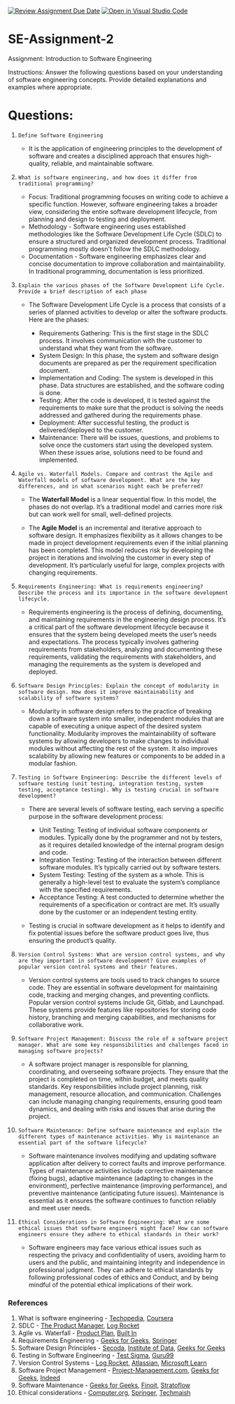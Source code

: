 [![Review Assignment Due Date](https://classroom.github.com/assets/deadline-readme-button-24ddc0f5d75046c5622901739e7c5dd533143b0c8e959d652212380cedb1ea36.svg)](https://classroom.github.com/a/-ucQIGTc)
[![Open in Visual Studio Code](https://classroom.github.com/assets/open-in-vscode-718a45dd9cf7e7f842a935f5ebbe5719a5e09af4491e668f4dbf3b35d5cca122.svg)](https://classroom.github.com/online_ide?assignment_repo_id=15243550&assignment_repo_type=AssignmentRepo)
# SE-Assignment-2
Assignment: Introduction to Software Engineering

Instructions:
Answer the following questions based on your understanding of software engineering concepts. Provide detailed explanations and examples where appropriate.

# Questions:
1. ``Define Software Engineering`` 

    - It is the application of engineering principles to the development of software and creates a disciplined approach that ensures high-quality, reliable, and maintainable software. 

2. ``What is software engineering, and how does it differ from traditional programming?``

    - Focus: Traditional programming focuses on writing code to achieve a specific function. However, software engineering takes a broader view, considering the entire software development lifecycle, from planning and design to testing and deployment.
    - Methodology - Software engineering uses established methodologies like the Software Development Life Cycle (SDLC) to ensure a structured and organized development process. Traditional programming mostly doesn't follow the SDLC methodology.
    - Documentation - Software engineering emphasizes clear and concise documentation to improve collaboration and maintainability. In traditional programming, documentation is less prioritized.

3. ``Explain the various phases of the Software Development Life Cycle. Provide a brief description of each phase`` 

    - The Software Development Life Cycle is a process that consists of a series of planned activities to develop or alter the software products. Here are the phases:

        - Requirements Gathering: This is the first stage in the SDLC process. It involves communication with the customer to understand what they want from the software.
        - System Design: In this phase, the system and software design documents are prepared as per the requirement specification document.
        - Implementation and Coding: The system is developed in this phase. Data structures are established, and the software coding is done.
        - Testing: After the code is developed, it is tested against the requirements to make sure that the product is solving the needs addressed and gathered during the requirements phase.
        - Deployment: After successful testing, the product is delivered/deployed to the customer.
        - Maintenance: There will be issues, questions, and problems to solve once the customers start using the developed system. When these issues arise, solutions need to be found and implemented.

4. ``Agile vs. Waterfall Models. Compare and contrast the Agile and Waterfall models of software development. What are the key differences, and in what scenarios might each be preferred?``

    - The **Waterfall Model** is a linear sequential flow. In this model, the phases do not overlap. It’s a traditional model and carries more risk but can work well for small, well-defined projects.

    - The **Agile Model** is an incremental and iterative approach to software design. It emphasizes flexibility as it allows changes to be made in project development requirements even if the initial planning has been completed. This model reduces risk by developing the project in iterations and involving the customer in every step of development. It’s particularly useful for large, complex projects with changing requirements.


5. ``Requirements Engineering: What is requirements engineering? Describe the process and its importance in the software development lifecycle.``

    - Requirements engineering is the process of defining, documenting, and maintaining requirements in the engineering design process. It’s a critical part of the software development lifecycle because it ensures that the system being developed meets the user’s needs and expectations. The process typically involves gathering requirements from stakeholders, analyzing and documenting these requirements, validating the requirements with stakeholders, and managing the requirements as the system is developed and deployed.

6. ``Software Design Principles: Explain the concept of modularity in software design. How does it improve maintainability and scalability of software systems?``

    - Modularity in software design refers to the practice of breaking down a software system into smaller, independent modules that are capable of executing a unique aspect of the desired system functionality. Modularity improves the maintainability of software systems by allowing developers to make changes to individual modules without affecting the rest of the system. It also improves scalability by allowing new features or components to be added in a modular fashion.

7. ``Testing in Software Engineering: Describe the different levels of software testing (unit testing, integration testing, system testing, acceptance testing). Why is testing crucial in software development?``

    - There are several levels of software testing, each serving a specific purpose in the software development process:
        - Unit Testing: Testing of individual software components or modules. Typically done by the programmer and not by testers, as it requires detailed knowledge of the internal program design and code.
        - Integration Testing: Testing of the interaction between different software modules. It’s typically carried out by software testers.
        - System Testing: Testing of the system as a whole. This is generally a high-level test to evaluate the system’s compliance with the specified requirements.
        - Acceptance Testing: A test conducted to determine whether the requirements of a specification or contract are met. It’s usually done by the customer or an independent testing entity.

    - Testing is crucial in software development as it helps to identify and fix potential issues before the software product goes live, thus ensuring the product’s quality.


8. ``Version Control Systems: What are version control systems, and why are they important in software development? Give examples of popular version control systems and their features.``

    - Version control systems are tools used to track changes to source code. They are essential in software development for maintaining code, tracking and merging changes, and preventing conflicts. Popular version control systems include Git, Gitlab, and Launchpad. These systems provide features like repositories for storing code history, branching and merging capabilities, and mechanisms for collaborative work.

9. ``Software Project Management: Discuss the role of a software project manager. What are some key responsibilities and challenges faced in managing software projects?``

    - A software project manager is responsible for planning, coordinating, and overseeing software projects. They ensure that the project is completed on time, within budget, and meets quality standards. Key responsibilities include project planning, risk management, resource allocation, and communication. Challenges can include managing changing requirements, ensuring good team dynamics, and dealing with risks and issues that arise during the project.

10. ``Software Maintenance: Define software maintenance and explain the different types of maintenance activities. Why is maintenance an essential part of the software lifecycle?``

    - Software maintenance involves modifying and updating software application after delivery to correct faults and improve performance. Types of maintenance activities include corrective maintenance (fixing bugs), adaptive maintenance (adapting to changes in the environment), perfective maintenance (improving performance), and preventive maintenance (anticipating future issues). Maintenance is essential as it ensures the software continues to function reliably and meet user needs.

10. ``Ethical Considerations in Software Engineering: What are some ethical issues that software engineers might face? How can software engineers ensure they adhere to ethical standards in their work?``

    - Software engineers may face various ethical issues such as respecting the privacy and confidentiality of users, avoiding harm to users and the public, and maintaining integrity and independence in professional judgment. They can adhere to ethical standards by following professional codes of ethics and Conduct, and by being mindful of the potential ethical implications of their work.


### References
1. What is software engineering - [Techopedia](https://www.techopedia.com/definition/13296/software-engineering), [Coursera](https://www.coursera.org/articles/software-engineer)
2. SDLC - [The Product Manager](https://theproductmanager.com/topics/software-development-life-cycle/), [Log Rocket](https://blog.logrocket.com/product-management/software-development-lifecycle-sdlc-phases-models/)
3. Agile vs. Waterfall - [Product Plan](https://www.productplan.com/learn/agile-vs-waterfall/), [Built In](https://builtin.com/articles/agile-vs-waterfall)
4. Requirements Engineering - [Geeks for Geeks](https://www.geeksforgeeks.org/software-engineering-requirements-engineering-process/), [Springer](https://link.springer.com/chapter/10.1007/978-3-642-35615-5_48)
5. Software Design Principles - [Secoda](https://www.secoda.co/glossary/modularity), [Institute of Data](https://www.institutedata.com/us/blog/modularity-in-software-engineering/), [Geeks for Geeks](https://www.geeksforgeeks.org/modularity-and-its-properties/)
6. Testing in Software Engineering - [Test Sigma](https://testsigma.com/blog/levels-of-testing/), [Guru99](https://www.guru99.com/levels-of-testing.html)
7. Version Control Systems - [Log Rocket](https://blog.logrocket.com/product-management/version-control-systems-definition-types/), [Atlassian](https://www.atlassian.com/git/tutorials/what-is-version-control), [Microsoft Learn](https://learn.microsoft.com/en-us/devops/develop/git/what-is-version-control)
8. Software Project Management - [Project-Management.com](https://project-management.com/project-manager-roles-responsibilities-software-projects/), [Geeks for Geeks](https://www.geeksforgeeks.org/software-engineering-role-and-responsibilities-of-a-software-project-manager/), [Indeed](https://www.indeed.com/career-advice/finding-a-job/project-manager-in-software)
9. Software Maintenance - [Geeks for Geeks](https://www.geeksforgeeks.org/software-engineering-software-maintenance/), [Finoit](https://www.finoit.com/blog/software/maintenance/), [Stratoflow](https://stratoflow.com/software-maintenance-process/)
10. Ethical considerations - [Computer.org](https://www.computer.org/education/code-of-ethics), [Springer](https://link.springer.com/article/10.1007/s13347-021-00451-w), [Techmaish](https://www.techmaish.com/ethical-considerations-in-software-engineering/)



